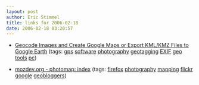 ```yaml
---
layout: post
author: Eric Stimmel
title: links for 2006-02-18
date: 2006-02-18 03:20:57
--- 
```



* [Geocode Images and Create Google Maps or Export KML/KMZ Files to Google Earth][]
    (tags: [gps][] [software][] [photography][] [geotagging][] [EXIF][] [geo][] [tools][] [pc][])
* [mozdev.org - photomap: index][]
    (tags: [firefox][] [photography][] [mapping][] [flickr][] [google][] [geobloggers][])

  [Geocode Images and Create Google Maps or Export KML/KMZ Files to Google Earth]: http://www.robogeo.com/home/
  [gps]: http://del.icio.us/estimmel/gps
  [software]: http://del.icio.us/estimmel/software
  [photography]: http://del.icio.us/estimmel/photography
  [geotagging]: http://del.icio.us/estimmel/geotagging
  [EXIF]: http://del.icio.us/estimmel/EXIF
  [geo]: http://del.icio.us/estimmel/geo
  [tools]: http://del.icio.us/estimmel/tools
  [pc]: http://del.icio.us/estimmel/pc
  [mozdev.org - photomap: index]: http://photomap.mozdev.org/
  [firefox]: http://del.icio.us/estimmel/firefox
  [mapping]: http://del.icio.us/estimmel/mapping
  [flickr]: http://del.icio.us/estimmel/flickr
  [google]: http://del.icio.us/estimmel/google
  [geobloggers]: http://del.icio.us/estimmel/geobloggers

